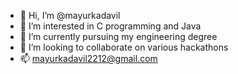 - 👋 Hi, I’m @mayurkadavil
- 👀 I’m interested in C programming and Java
- 🌱 I’m currently pursuing my engineering degree
- 💞️ I’m looking to collaborate on various hackathons
- 📫 mayurkadavil2212@gmail.com

<!---
mayurkadavil/mayurkadavil is a ✨ special ✨ repository because its `README.md` (this file) appears on your GitHub profile.
You can click the Preview link to take a look at your changes.
--->
